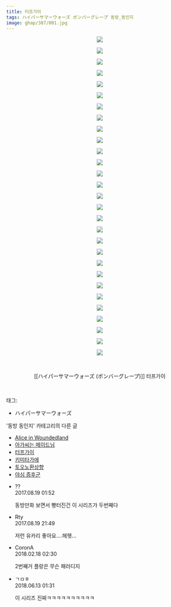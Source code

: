 ```yaml
---
title: 터프가이
tags: ハイパーサマーウォーズ ボンバーグレープ 동방_동인지
image: ghap/387/001.jpg
---
```

<div class="article">
<p style="text-align: center; clear: none; float: none;"><img src="{{ site.nasurl }}/ghap/387/001.jpg"/></p>
<p style="text-align: center; clear: none; float: none;"><img src="{{ site.nasurl }}/ghap/387/002.jpg"/></p>
<p style="text-align: center; clear: none; float: none;"><img src="{{ site.nasurl }}/ghap/387/003.jpg"/></p>
<p style="text-align: center; clear: none; float: none;"><img src="{{ site.nasurl }}/ghap/387/004.jpg"/></p>
<p style="text-align: center; clear: none; float: none;"><img src="{{ site.nasurl }}/ghap/387/005.jpg"/></p>
<p style="text-align: center; clear: none; float: none;"><img src="{{ site.nasurl }}/ghap/387/006.jpg"/></p>
<p style="text-align: center; clear: none; float: none;"><img src="{{ site.nasurl }}/ghap/387/007.jpg"/></p>
<p style="text-align: center; clear: none; float: none;"><img src="{{ site.nasurl }}/ghap/387/008.jpg"/></p>
<p style="text-align: center; clear: none; float: none;"><img src="{{ site.nasurl }}/ghap/387/009.jpg"/></p>
<p style="text-align: center; clear: none; float: none;"><img src="{{ site.nasurl }}/ghap/387/010.jpg"/></p>
<p style="text-align: center; clear: none; float: none;"><img src="{{ site.nasurl }}/ghap/387/011.jpg"/></p>
<p style="text-align: center; clear: none; float: none;"><img src="{{ site.nasurl }}/ghap/387/012.jpg"/></p>
<p style="text-align: center; clear: none; float: none;"><img src="{{ site.nasurl }}/ghap/387/013.jpg"/></p>
<p style="text-align: center; clear: none; float: none;"><img src="{{ site.nasurl }}/ghap/387/014.jpg"/></p>
<p style="text-align: center; clear: none; float: none;"><img src="{{ site.nasurl }}/ghap/387/015.jpg"/></p>
<p style="text-align: center; clear: none; float: none;"><img src="{{ site.nasurl }}/ghap/387/016.jpg"/></p>
<p style="text-align: center; clear: none; float: none;"><img src="{{ site.nasurl }}/ghap/387/017.jpg"/></p>
<p style="text-align: center; clear: none; float: none;"><img src="{{ site.nasurl }}/ghap/387/018.jpg"/></p>
<p style="text-align: center; clear: none; float: none;"><img src="{{ site.nasurl }}/ghap/387/019.jpg"/></p>
<p style="text-align: center; clear: none; float: none;"><img src="{{ site.nasurl }}/ghap/387/020.jpg"/></p>
<p style="text-align: center; clear: none; float: none;"><img src="{{ site.nasurl }}/ghap/387/021.jpg"/></p>
<p style="text-align: center; clear: none; float: none;"><img src="{{ site.nasurl }}/ghap/387/022.jpg"/></p>
<p style="text-align: center; clear: none; float: none;"><img src="{{ site.nasurl }}/ghap/387/023.jpg"/></p>
<p style="text-align: center; clear: none; float: none;"><img src="{{ site.nasurl }}/ghap/387/024.jpg"/></p>
<p style="text-align: center; clear: none; float: none;"><img src="{{ site.nasurl }}/ghap/387/025.jpg"/></p>
<p style="text-align: center; clear: none; float: none;"><img src="{{ site.nasurl }}/ghap/387/026.jpg"/></p>
<p style="text-align: center; clear: none; float: none;"><img src="{{ site.nasurl }}/ghap/387/027.jpg"/></p>
<p style="text-align: center; clear: none; float: none;"><img src="{{ site.nasurl }}/ghap/387/028.jpg"/></p>
<p style="text-align: center; clear: none; float: none;"><img src="{{ site.nasurl }}/ghap/387/029.jpg"/></p>
<p style="text-align: center; clear: none; float: none;"><br/></p>
<p style="text-align: center; clear: none; float: none;">[[ハイパーサマーウォーズ (ボンバーグレープ)]] 터프가이</p>
<p><br/></p>
</div><div class="tagTrail">
<p>태그: </p>
<ul>
<li>ハイパーサマーウォーズ</li>
</ul>
</div><div class="another">
<p>'동방 동인지' 카테고리의 다른 글</p>
<ul>
<li><a href="/2016-06-21-ghap_389">Alice in Woundedland</a></li>
<li><a href="/2016-06-21-ghap_388">아가씨는 메이드님</a></li>
<li><a href="/2016-06-21-ghap_387">터프가이</a></li>
<li><a href="/2016-06-21-ghap_386">키미타가에</a></li>
<li><a href="/2016-06-20-ghap_385">토오노환상향</a></li>
<li><a href="/2016-06-20-ghap_384">야심 증후군</a></li>
</ul>
</div><div class="cb_module cb_fluid">
<div class="cb_wrt cb_profile">
<div class="comment">
<ul>
<li class="cb_thumb_off" id="comment15063168">
<div class="cb_comment_area">
<div class="cb_info_area">
<div class="cb_section">
<span class="cb_nick_name">??</span>
</div>
<div class="cb_section">
<span class="cb_date">2017.08.19 01:52 </span>
</div>
</div>
<div class="cb_dsc_comment">
<p class="cb_dsc">
											동방만화 보면서 빵터진건 이 시리즈가 두번째다
										</p>
</div>
</div></li>
<li class="cb_thumb_off" id="comment15063821">
<div class="cb_comment_area">
<div class="cb_info_area">
<div class="cb_section">
<span class="cb_nick_name">Rty</span>
</div>
<div class="cb_section">
<span class="cb_date">2017.08.19 21:49 </span>
</div>
</div>
<div class="cb_dsc_comment">
<p class="cb_dsc">
											저런 유카리 좋아요....헤헷...
										</p>
</div>
</div></li>
<li class="cb_thumb_off" id="comment15201221">
<div class="cb_comment_area">
<div class="cb_info_area">
<div class="cb_section">
<span class="cb_nick_name">CoronA</span>
</div>
<div class="cb_section">
<span class="cb_date">2018.02.18 02:30 </span>
</div>
</div>
<div class="cb_dsc_comment">
<p class="cb_dsc">
											2번째거 플랑은 무슨 패러디지
										</p>
</div>
</div></li>
<li class="cb_thumb_off" id="comment15269904">
<div class="cb_comment_area">
<div class="cb_info_area">
<div class="cb_section">
<span class="cb_nick_name">ㄱㅁㅎ</span>
</div>
<div class="cb_section">
<span class="cb_date">2018.06.13 01:31 </span>
</div>
</div>
<div class="cb_dsc_comment">
<p class="cb_dsc">
											이 시리즈 진짜ㅋㅋㅋㅋㅋㅋㅋㅋㅋㅋ
										</p>
</div>
</div></li>
</ul>
</div>
</div><!-- commentList close -->
</div>